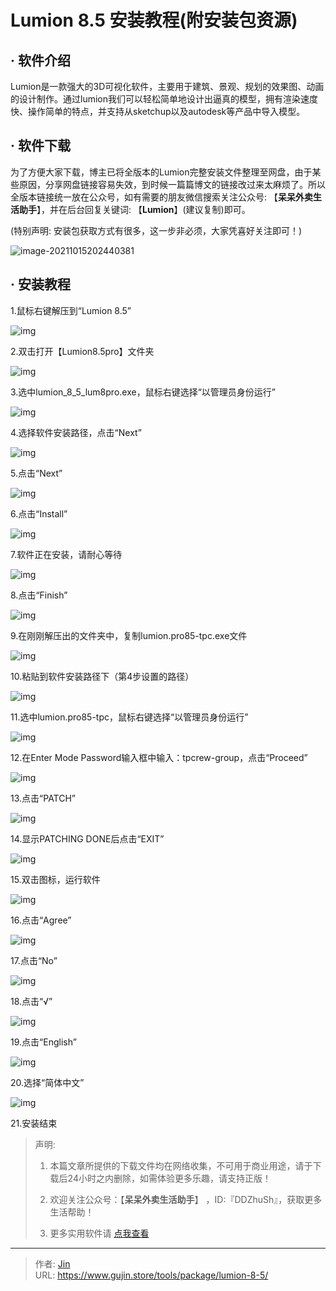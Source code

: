 # Lumion 8.5 安装教程(附安装包资源)


## · 软件介绍
Lumion是一款强大的3D可视化软件，主要用于建筑、景观、规划的效果图、动画的设计制作。通过lumion我们可以轻松简单地设计出逼真的模型，拥有渲染速度快、操作简单的特点，并支持从sketchup以及autodesk等产品中导入模型。


## · 软件下载
为了方便大家下载，博主已将全版本的Lumion完整安装文件整理至网盘，由于某些原因，分享网盘链接容易失效，到时候一篇篇博文的链接改过来太麻烦了。所以全版本链接统一放在公众号，如有需要的朋友微信搜索关注公众号: 【**呆呆外卖生活助手**】，并在后台回复关键词: 【**Lumion**】(建议复制)即可。

(特别声明: 安装包获取方式有很多，这一步非必须，大家凭喜好关注即可！)

![image-20211015202440381](https://img.gujin.store/img/image-20211015202440381.png)

## · 安装教程

1.鼠标右键解压到“Lumion 8.5”

![img](https://img.gujin.store/img/v2-1e8f60bb9c37b1f6de4ebe49737491e3_720w.png)

2.双击打开【Lumion8.5pro】文件夹

![img](https://img.gujin.store/img/v2-8d2db98befdba3150b4080d5a5a5de44_720w.png)

3.选中lumion_8_5_lum8pro.exe，鼠标右键选择“以管理员身份运行”

![img](https://img.gujin.store/img/v2-b9babaac54f1cf01cb306c755035c89e_720w.png)



4.选择软件安装路径，点击“Next”

![img](https://img.gujin.store/img/v2-ee314d27c5f0843c36d8a228f62019bf_720w.png)

5.点击“Next”

![img](https://img.gujin.store/img/v2-a4686c03b2749371310d218f02306a19_720w.png)

6.点击“Install”

![img](https://img.gujin.store/img/v2-10817f3cef2a378e16b52b48d5cd7c8e_720w.png)

7.软件正在安装，请耐心等待

![img](https://img.gujin.store/img/v2-2011d1e6caf8b7eae06006032d000263_720w.png)



8.点击“Finish”

![img](https://img.gujin.store/img/v2-afeb0c89aea87c31c18a411c3b68e9cf_720w.png)

9.在刚刚解压出的文件夹中，复制lumion.pro85-tpc.exe文件

![img](https://img.gujin.store/img/v2-dcc4f069b915e046ddd069bf820a9f15_720w.png)

10.粘贴到软件安装路径下（第4步设置的路径）

![img](https://img.gujin.store/img/v2-8f30125c7fa2e96711679b80888b067b_720w.png)

11.选中lumion.pro85-tpc，鼠标右键选择“以管理员身份运行”

![img](https://img.gujin.store/img/v2-6e77741c7760e08b0b9fb0b44097772a_720w.png)

12.在Enter Mode Password输入框中输入：tpcrew-group，点击“Proceed”

![img](https://img.gujin.store/img/v2-91584cb394a53e85b5b1086ef644896a_720w.png)

13.点击“PATCH”

![img](https://img.gujin.store/img/v2-7da7f7c4b9c230e397cc66f2b33f0a10_720w.png)

14.显示PATCHING DONE后点击“EXIT”

![img](https://img.gujin.store/img/v2-f54b74e51df1acf5c9de3b80d9d86fe2_720w.png)

15.双击图标，运行软件

![img](https://img.gujin.store/img/v2-975ae60660dbbb908c6fd7edc3f95567_720w.png)

16.点击“Agree”

![img](https://img.gujin.store/img/v2-88567dab208e67be62c82182a7e6702e_720w.png)

17.点击“No”

![img](https://img.gujin.store/img/v2-3aba863bcd0ee9bbc6d3fd09849750ca_720w.png)

18.点击“√”

![img](https://img.gujin.store/img/v2-2cd3b0f18819777004a334163bf65a23_720w.png)



19.点击“English”

![img](https://img.gujin.store/img/v2-c7291df5e1baf03859d289a24f4eff6a_720w.png)

20.选择“简体中文”

![img](https://img.gujin.store/img/v2-8b5317252f999800f5affcbb4a484a0b_720w.png)



21.安装结束




> 声明: 
>
> 1. 本篇文章所提供的下载文件均在网络收集，不可用于商业用途，请于下载后24小时之内删除，如需体验更多乐趣，请支持正版！
>
> 2. 欢迎关注公众号：【**呆呆外卖生活助手**】 ，ID:『DDZhuSh』，获取更多生活帮助！
>
> 3. 更多实用软件请  [点我查看](/tools)

---

> 作者: [Jin](https://img.gujin.store/img/favicon.ico)  
> URL: https://www.gujin.store/tools/package/lumion-8-5/  

